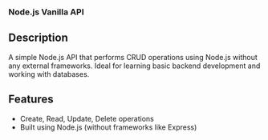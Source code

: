 ### Node.js Vanilla API
## Description
A simple Node.js API that performs CRUD operations using Node.js without any external frameworks. Ideal for learning basic backend development and working with databases.

## Features
 - Create, Read, Update, Delete operations
 - Built using Node.js (without frameworks like Express)
